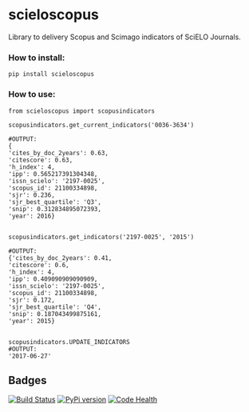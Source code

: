 # scieloscopus
Library to delivery Scopus and Scimago indicators of SciELO Journals.


### How to install:

```
pip install scieloscopus
```

### How to use:
```
from scieloscopus import scopusindicators

scopusindicators.get_current_indicators('0036-3634')

#OUTPUT:
{
'cites_by_doc_2years': 0.63,
'citescore': 0.63,
'h_index': 4,
'ipp': 0.565217391304348,
'issn_scielo': '2197-0025',
'scopus_id': 21100334898,
'sjr': 0.236,
'sjr_best_quartile': 'Q3',
'snip': 0.312834895072393,
'year': 2016}
      

scopusindicators.get_indicators('2197-0025', '2015')

#OUTPUT:
{'cites_by_doc_2years': 0.41,
'citescore': 0.6,
'h_index': 4,
'ipp': 0.409090909090909,
'issn_scielo': '2197-0025',
'scopus_id': 21100334898,
'sjr': 0.172,
'sjr_best_quartile': 'Q4',
'snip': 0.187043499875161,
'year': 2015}


scopusindicators.UPDATE_INDICATORS
#OUTPUT: 
'2017-06-27'

```

## Badges
[![Build Status](https://travis-ci.org/scieloorg/scieloscopus.svg?branch=master)](https://travis-ci.org/scieloorg/scieloscopus)
[![PyPi version](https://img.shields.io/pypi/v/scielojcr.svg)](https://pypi.python.org/pypi/scielojcr)
[![Code Health](https://landscape.io/github/scieloorg/scieloscopus/master/landscape.svg?style=flat)](https://landscape.io/github/scieloorg/scieloscopus/master)


